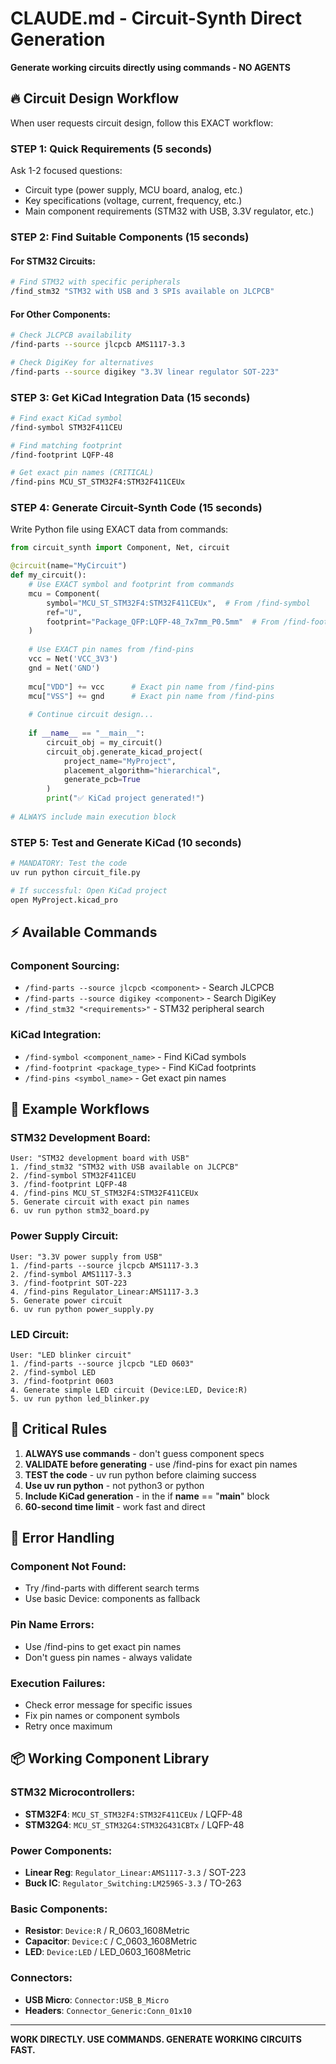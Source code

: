 # CLAUDE.md - Circuit-Synth Direct Generation

**Generate working circuits directly using commands - NO AGENTS**

## 🔥 Circuit Design Workflow

When user requests circuit design, follow this EXACT workflow:

### STEP 1: Quick Requirements (5 seconds)
Ask 1-2 focused questions:
- Circuit type (power supply, MCU board, analog, etc.)
- Key specifications (voltage, current, frequency, etc.)
- Main component requirements (STM32 with USB, 3.3V regulator, etc.)

### STEP 2: Find Suitable Components (15 seconds)

#### For STM32 Circuits:
```bash
# Find STM32 with specific peripherals
/find_stm32 "STM32 with USB and 3 SPIs available on JLCPCB"
```

#### For Other Components:
```bash
# Check JLCPCB availability
/find-parts --source jlcpcb AMS1117-3.3

# Check DigiKey for alternatives
/find-parts --source digikey "3.3V linear regulator SOT-223"
```

### STEP 3: Get KiCad Integration Data (15 seconds)
```bash
# Find exact KiCad symbol
/find-symbol STM32F411CEU

# Find matching footprint
/find-footprint LQFP-48

# Get exact pin names (CRITICAL)
/find-pins MCU_ST_STM32F4:STM32F411CEUx
```

### STEP 4: Generate Circuit-Synth Code (15 seconds)
Write Python file using EXACT data from commands:
```python
from circuit_synth import Component, Net, circuit

@circuit(name="MyCircuit")
def my_circuit():
    # Use EXACT symbol and footprint from commands
    mcu = Component(
        symbol="MCU_ST_STM32F4:STM32F411CEUx",  # From /find-symbol
        ref="U",
        footprint="Package_QFP:LQFP-48_7x7mm_P0.5mm"  # From /find-footprint
    )
    
    # Use EXACT pin names from /find-pins
    vcc = Net('VCC_3V3')
    gnd = Net('GND')
    
    mcu["VDD"] += vcc      # Exact pin name from /find-pins
    mcu["VSS"] += gnd      # Exact pin name from /find-pins
    
    # Continue circuit design...
    
    if __name__ == "__main__":
        circuit_obj = my_circuit()
        circuit_obj.generate_kicad_project(
            project_name="MyProject",
            placement_algorithm="hierarchical",
            generate_pcb=True
        )
        print("✅ KiCad project generated!")
        
# ALWAYS include main execution block
```

### STEP 5: Test and Generate KiCad (10 seconds)
```bash
# MANDATORY: Test the code
uv run python circuit_file.py

# If successful: Open KiCad project
open MyProject.kicad_pro
```

## ⚡ Available Commands

### Component Sourcing:
- `/find-parts --source jlcpcb <component>` - Search JLCPCB
- `/find-parts --source digikey <component>` - Search DigiKey  
- `/find_stm32 "<requirements>"` - STM32 peripheral search

### KiCad Integration:
- `/find-symbol <component_name>` - Find KiCad symbols
- `/find-footprint <package_type>` - Find KiCad footprints
- `/find-pins <symbol_name>` - Get exact pin names

## 🎯 Example Workflows

### STM32 Development Board:
```
User: "STM32 development board with USB"
1. /find_stm32 "STM32 with USB available on JLCPCB"
2. /find-symbol STM32F411CEU
3. /find-footprint LQFP-48
4. /find-pins MCU_ST_STM32F4:STM32F411CEUx
5. Generate circuit with exact pin names
6. uv run python stm32_board.py
```

### Power Supply Circuit:
```
User: "3.3V power supply from USB"
1. /find-parts --source jlcpcb AMS1117-3.3
2. /find-symbol AMS1117-3.3
3. /find-footprint SOT-223
4. /find-pins Regulator_Linear:AMS1117-3.3
5. Generate power circuit
6. uv run python power_supply.py
```

### LED Circuit:
```
User: "LED blinker circuit"
1. /find-parts --source jlcpcb "LED 0603"
2. /find-symbol LED
3. /find-footprint 0603
4. Generate simple LED circuit (Device:LED, Device:R)
5. uv run python led_blinker.py
```

## 🚨 Critical Rules

1. **ALWAYS use commands** - don't guess component specs
2. **VALIDATE before generating** - use /find-pins for exact pin names
3. **TEST the code** - uv run python before claiming success
4. **Use uv run python** - not python3 or python
5. **Include KiCad generation** - in the if __name__ == "__main__" block
6. **60-second time limit** - work fast and direct

## 🔧 Error Handling

### Component Not Found:
- Try /find-parts with different search terms
- Use basic Device: components as fallback

### Pin Name Errors:
- Use /find-pins to get exact pin names
- Don't guess pin names - always validate

### Execution Failures:
- Check error message for specific issues
- Fix pin names or component symbols
- Retry once maximum

## 📦 Working Component Library

### STM32 Microcontrollers:
- **STM32F4**: `MCU_ST_STM32F4:STM32F411CEUx` / LQFP-48
- **STM32G4**: `MCU_ST_STM32G4:STM32G431CBTx` / LQFP-48

### Power Components:
- **Linear Reg**: `Regulator_Linear:AMS1117-3.3` / SOT-223
- **Buck IC**: `Regulator_Switching:LM2596S-3.3` / TO-263

### Basic Components:
- **Resistor**: `Device:R` / R_0603_1608Metric
- **Capacitor**: `Device:C` / C_0603_1608Metric  
- **LED**: `Device:LED` / LED_0603_1608Metric

### Connectors:
- **USB Micro**: `Connector:USB_B_Micro`
- **Headers**: `Connector_Generic:Conn_01x10`

---

**WORK DIRECTLY. USE COMMANDS. GENERATE WORKING CIRCUITS FAST.**
